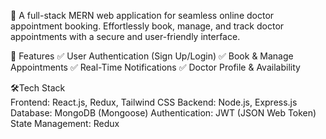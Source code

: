 🚀 A full-stack MERN web application for seamless online doctor appointment booking.
Effortlessly book, manage, and track doctor appointments with a secure and user-friendly interface.

🌟 Features
✅ User Authentication (Sign Up/Login)
✅ Book & Manage Appointments
✅ Real-Time Notifications
✅ Doctor Profile & Availability

🛠️Tech Stack      
Frontend:	React.js, Redux, Tailwind CSS
Backend:	Node.js, Express.js
Database:	MongoDB (Mongoose)
Authentication:	JWT (JSON Web Token)
State Management:	Redux 

